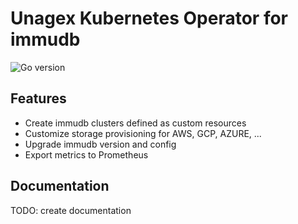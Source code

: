 # Unagex Kubernetes Operator for immudb

![Go version](https://img.shields.io/github/go-mod/go-version/unagex/immudb-operator)

## Features

- Create immudb clusters defined as custom resources
- Customize storage provisioning for AWS, GCP, AZURE, ...
- Upgrade immudb version and config
- Export metrics to Prometheus

## Documentation

TODO: create documentation
